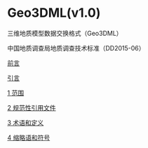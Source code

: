 Geo3DML(v1.0)
===

三维地质模型数据交换格式（Geo3DML）

中国地质调查局地质调查技术标准（DD2015-06）

[前言](./0.0-前言.md)

[引言](./0.1-引言.md)

[1 范围](./1.0-范围.md)

[2 规范性引用文件](./2.0-规范性引用文件.md)

[3 术语和定义](./3.0-术语和定义.md)

[4 缩略语和符号](./4.0-缩略语和符号.md)